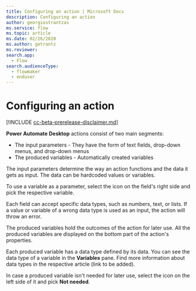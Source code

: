 ```yaml
---
title: Configuring an action | Microsoft Docs
description: Configuring an action
author: georgiostrantzas
ms.service: flow
ms.topic: article
ms.date: 02/26/2020
ms.author: getrantz
ms.reviewer:
search.app: 
  - Flow
search.audienceType: 
  - flowmaker
  - enduser
---
```


# Configuring an action

[!INCLUDE [cc-beta-prerelease-disclaimer.md](../../includes/cc-beta-prerelease-disclaimer.md)]

**Power Automate Desktop** actions consist of two main segments:
- The input parameters - They have the form of text fields, drop-down menus, and drop-down menus
- The produced variables - Automatically created variables

The input parameters determine the way an action functions and the data it gets as input. The data can be hardcoded values or variables. 

To use a variable as a parameter, select the icon on the field's right side and pick the respective variable.

Each field can accept specific data types, such as numbers, text, or lists. If a value or variable of a wrong data type is used as an input, the action will throw an error. 

The produced variables hold the outcomes of the action for later use. All the produced variables are displayed on the bottom part of the action's properties. 

Each produced variable has a data type defined by its data. You can see the data type of a variable in the **Variables** pane. Find more information about data types in the respective article (link to be added). 

In case a produced variable isn't needed for later use, select the icon on the left side of it and pick **Not needed**. 